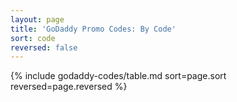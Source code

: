 ```yaml
---
layout: page
title: 'GoDaddy Promo Codes: By Code'
sort: code
reversed: false
---
```

{% include godaddy-codes/table.md sort=page.sort reversed=page.reversed %}
